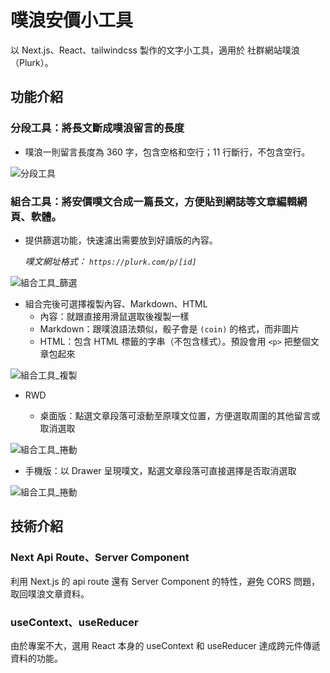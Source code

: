 # 噗浪安價小工具

以 Next.js、React、tailwindcss 製作的文字小工具，適用於 社群網站噗浪（Plurk）。

## 功能介紹

### 分段工具：將長文斷成噗浪留言的長度

- 噗浪一則留言長度為 360 字，包含空格和空行；11 行斷行，不包含空行。

![分段工具](https://upload.cc/i1/2025/09/09/eb9zo0.gif)

### 組合工具：將安價噗文合成一篇長文，方便貼到網誌等文章編輯網頁、軟體。

- 提供篩選功能，快速濾出需要放到好讀版的內容。

  _噗文網址格式： `https://plurk.com/p/[id]`_

![組合工具_篩選](https://upload.cc/i1/2025/09/09/pmX1KF.gif)

- 組合完後可選擇複製內容、Markdown、HTML
  - 內容：就跟直接用滑鼠選取後複製一樣
  - Markdown：跟噗浪語法類似，骰子會是 `(coin)` 的格式，而非圖片
  - HTML：包含 HTML 標籤的字串（不包含樣式）。預設會用 `<p>` 把整個文章包起來

![組合工具_複製](https://upload.cc/i1/2025/09/09/iHbETR.gif)

- RWD

  - 桌面版：點選文章段落可滾動至原噗文位置，方便選取周圍的其他留言或取消選取

![組合工具_捲動](https://upload.cc/i1/2025/09/09/MYqxFm.gif)

- 手機版：以 Drawer 呈現噗文，點選文章段落可直接選擇是否取消選取

![組合工具_捲動](https://upload.cc/i1/2025/09/09/hRS9ts.gif)

## 技術介紹

### Next Api Route、Server Component

利用 Next.js 的 api route 還有 Server Component 的特性，避免 CORS 問題，取回噗浪文章資料。

### useContext、useReducer

由於專案不大，選用 React 本身的 useContext 和 useReducer 達成跨元件傳遞資料的功能。

